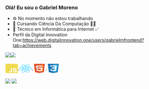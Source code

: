 ### Olá! Eu sou o Gabriel Moreno

- ⚙  No momento não estou trabalhando
- 📝 Cursando Ciência Da Computação 👨‍💻
- 📝 Técnico em Informática para Internet ✅
- Perfil da Digital Innovation One:https://web.digitalinnovation.one/users/gabrielmfrontend?tab=achievements


 <div>
  <a href="https://github.com/GabrielMoreno0207">
  <img height="180em" src="https://github-readme-stats.vercel.app/api?username=gabrielmoreno0207&show_icons=true&theme=nightowl&include_all_commits=true&count_private=true"/><img height="180em" src="https://github-readme-stats.vercel.app/api/top-langs/?username=gabrielmoreno0207&layout=compact&langs_count=7&theme=nightowl"/>
</div>

<div style="display: inline_block"><br>
  <img align="center" alt="-Js" height="30" width="40" src="https://raw.githubusercontent.com/devicons/devicon/master/icons/javascript/javascript-plain.svg">
  <img align="center" alt="Gabriel-React" height="30" width="40" src="https://raw.githubusercontent.com/devicons/devicon/master/icons/react/react-original.svg">
  <img align="center" alt="Gabriel-HTML" height="30" width="40" src="https://raw.githubusercontent.com/devicons/devicon/master/icons/html5/html5-original.svg">
  <img align="center" alt="Gabriel-CSS" height="30" width="40" src="https://raw.githubusercontent.com/devicons/devicon/master/icons/css3/css3-original.svg">
</div>
  
<br>
  
  <div>
   <a href="https://www.instagram.com/g4briel_moreno/" target="_blank"><img src="https://img.shields.io/badge/-Instagram-%23E4405F?style=for-the-badge&logo=instagram&logoColor=white" target="_blank"></a>
    <a href = "mailto:gabrielmfrontend@hotmail.com
  "><img src="https://img.shields.io/badge/-Gmail-%23333?style=for-the-badge&logo=gmail&logoColor=white" target="_blank"></a>
  </div>

  
  
  
